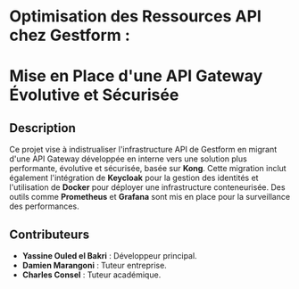 # Optimisation des Ressources API chez Gestform :
#        Mise en Place d'une API Gateway Évolutive et Sécurisée


## Description
Ce projet vise à indistrualiser l'infrastructure API de Gestform en migrant d'une API Gateway développée en interne vers une solution plus performante, évolutive et sécurisée, basée sur **Kong**. Cette migration inclut également l'intégration de **Keycloak** pour la gestion des identités et l'utilisation de **Docker** pour déployer une infrastructure conteneurisée. Des outils comme **Prometheus** et **Grafana** sont mis en place pour la surveillance des performances.



## Contributeurs
- **Yassine Ouled el Bakri** : Développeur principal.
- **Damien Marangoni** : Tuteur entreprise.
- **Charles Consel** : Tuteur académique.
